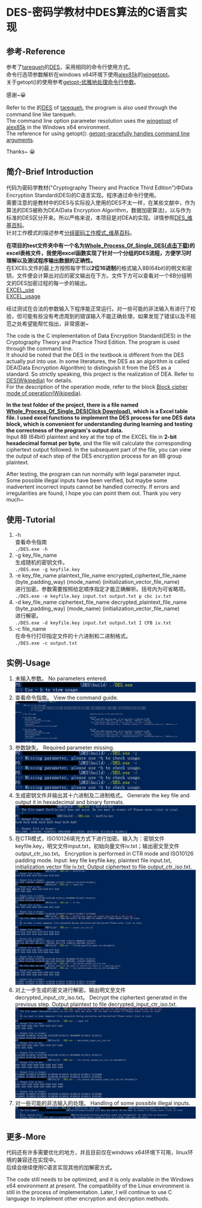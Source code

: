 # DES-密码学教材中DES算法的C语言实现

## 参考-Reference
参考了[tarequeh](https://github.com/tarequeh)的[DES](https://github.com/tarequeh/DES)，采用相同的命令行使用方式。  
命令行选项参数解析在windows x64环境下使用[alex85k](https://github.com/alex85k)的[wingetopt](https://github.com/alex85k/wingetopt)。  
关于getopt()的使用参考[getopt-优雅地处理命令行参数](https://www.yanbinghu.com/2019/08/17/57486.html)。  

感谢~😀

Refer to the 的[DES](https://github.com/tarequeh/DES) of [tarequeh](https://github.com/tarequeh), the program is also used through the command line like tarequeh.  
The command line option parameter resolution uses the [wingetopt](https://github.com/alex85k/wingetopt) of [alex85k](https://github.com/alex85k) in the Windows x64 environment.  
The reference for using getopt(): [getopt-gracefully handles command line arguments](https://www.yanbinghu.com/2019/08/17/57486.html).

Thanks~ 😀
## 简介-Brief Introduction
代码为密码学教材("Cryptography Theory and Practice Third Edition")中Data Encryption Standard(DES)的C语言实现。程序通过命令行使用。  
需要注意的是教材中的DES与实际投入使用的DES不太一样，在某些文献中，作为算法的DES被称为DEA(Data Encryption Algorithm，数据加密算法)，以与作为标准的DES区分开来。所以严格来说，本项目是对DEA的实现。详情参照[DES_维基百科](https://zh.m.wikipedia.org/zh/%E8%B3%87%E6%96%99%E5%8A%A0%E5%AF%86%E6%A8%99%E6%BA%96)。  
针对工作模式的描述参考[分组密码工作模式_维基百科](https://zh.m.wikipedia.org/zh-hans/%E5%88%86%E7%BB%84%E5%AF%86%E7%A0%81%E5%B7%A5%E4%BD%9C%E6%A8%A1%E5%BC%8F#%E7%94%B5%E5%AD%90%E5%AF%86%E7%A0%81%E6%9C%AC%EF%BC%88ECB%EF%BC%89)。  

**在项目的test文件夹中有一个名为[Whole_Process_Of_Single_DES(点击下载)](https://github.com/goon-13/DES/raw/main/test/Whole_Process_Of_Single_DES.xlsx)的excel表格文件，我使用excel函数实现了针对一个分组的DES流程，方便学习时理解以及测试程序输出数据的正确性。**   
在EXCEL文件的最上方按照每字节以**2位16进制**的格式输入8B(64bit)的明文和密钥，文件便会计算出对应的密文输出在下方。文件下方可以查看对一个8B分组明文的DES加密过程的每一步的输出。  
[EXCEL_use](https://github.com/goon-13/DES/blob/main/img/1_EXCEL_use.jpg)  
[EXCEL_usage](https://github.com/goon-13/DES/blob/main/img/2_EXCEL_usage.jpg)

经过测试在合法的参数输入下程序能正常运行。对一些可能的非法输入有进行了校验，但可能有些没有考虑周到的错误输入不能正确处理，如果发现了错误以及不规范之处希望能帮忙指出，非常感谢~

The code is the C implementation of Data Encryption Standard(DES) in the Cryptography Theory and Practice Third Edition. The program is used through the command line.  
It should be noted that the DES in the textbook is different from the DES actually put into use. In some literatures, the DES as an algorithm is called DEA(Data Encryption Algorithm) to distinguish it from the DES as a standard. So strictly speaking, this project is the realization of DEA. Refer to [DES(Wikipedia)](https://zh.m.wikipedia.org/zh/%E8%B3%87%E6%96%99%E5%8A%A0%E5%AF%86%E6%A8%99%E6%BA%96) for details.  
For the description of the operation mode, refer to the block [Block cipher mode of operation(Wikipedia)](https://zh.m.wikipedia.org/zh-hans/%E5%88%86%E7%BB%84%E5%AF%86%E7%A0%81%E5%B7%A5%E4%BD%9C%E6%A8%A1%E5%BC%8F#%E7%94%B5%E5%AD%90%E5%AF%86%E7%A0%81%E6%9C%AC%EF%BC%88ECB%EF%BC%89).

**In the test folder of the project, there is a file named [Whole_Process_Of_Single_DES(Click Download)](https://github.com/goon-13/DES/raw/main/test/Whole_Process_Of_Single_DES.xlsx), which is a Excel table file. I used excel functions to implement the DES process for one DES data block, which is convenient for understanding during learning and testing the correctness of the program's output data.**  
Input 8B (64bit) plaintext and key at the top of the EXCEL file in **2-bit hexadecimal format per byte**, and the file will calculate the corresponding ciphertext output followed. In the subsequent part of the file, you can view the output of each step of the DES encryption process for an 8B group plaintext.

After testing, the program can run normally with legal parameter input. Some possible illegal inputs have been verified, but maybe some inadvertent incorrect inputs cannot be handled correctly. If errors and irregularities are found, I hope you can point them out. Thank you very much~

## 使用-Tutorial
1. -h  
查看命令指南  
``./DES.exe -h``
2. -g key_file_name  
生成随机的密钥文件。  
``./DES.exe -g keyfile.key``
3. -e key_file_name plaintext_file_name encrypted_ciphertext_file_name (byte_padding_way) (mode_name) (initialization_vector_file_name)  
进行加密。参数需要按照给定顺序指定才能正确解析。括号内为可省略项。  
``./DES.exe -e keyfile.key input.txt output.txt p cbc iv.txt``
4. -d key_file_name ciphertext_file_name decrypted_plaintext_file_name (byte_padding_way) (mode_name) (initialization_vector_file_name)  
进行解密。  
``./DES.exe -d keyfile.key input.txt output.txt I CFB iv.txt``
5. -c file_name  
在命令行打印指定文件的十六进制和二进制格式。  
``./DES.exe -c output.txt``

## 实例-Usage
1. 未输入参数。 
No parameters entered.  
![win_without_args.jpg](https://github.com/goon-13/DES/blob/main/img/win/1_win_without_args.jpg)
2. 查看命令指南。
View the command guide.  
![win_help.jpg](https://github.com/goon-13/DES/blob/main/img/win/2_win_help.jpg)
3. 参数缺失。
Required parameter missing.  
![win_miss_args.jpg](https://github.com/goon-13/DES/blob/main/img/win/3_win_miss_args.jpg)
4. 生成密钥文件并输出其十六进制及二进制格式。
Generate the key file and output it in hexadecimal and binary formats.  
![win_g_and_c.jpg](https://github.com/goon-13/DES/blob/main/img/win/4_win_g_and_c.jpg)
5. 在CTR模式，ISO10126填充方式下进行加密。输入为：密钥文件keyfile.key，明文文件input.txt，初始向量文件iv.txt；输出密文至文件output_ctr_iso.txt。
Encryption is performed in CTR mode and ISO10126 padding mode. Input: key file keyfile.key, plaintext file input.txt, initialization vector file iv.txt; Output ciphertext to file output_ctr_iso.txt.  
![win_e_iso_ctr.jpg](https://github.com/goon-13/DES/blob/main/img/win/5_win_e_iso_ctr.jpg)
6. 对上一步生成的密文进行解密。输出明文至文件decrypted_input_ctr_iso.txt。
Decrypt the ciphertext generated in the previous step. Output plaintext to file decrypted_input_ctr_iso.txt.  
![win_d_iso_ctr.jpg](https://github.com/goon-13/DES/blob/main/img/win/6_win_d_iso_ctr.jpg)
7. 对一些可能的非法输入的处理。
Handling of some possible illegal inputs.  
![win_error1_folder_not_exist.jpg](https://github.com/goon-13/DES/blob/main/img/win/7_win_error1_folder_not_exist.jpg)

## 更多-More
代码还有许多需要优化的地方，并且目前仅在windows x64环境下可用，linux环境的兼容还在实现中。  
后续会继续使用C语言实现其他的加解密方式。

The code still needs to be optimized, and it is only available in the Windows x64 environment at present. The compatibility of the Linux environment is still in the process of implementation.
Later, I will continue to use C language to implement other encryption and decryption methods.